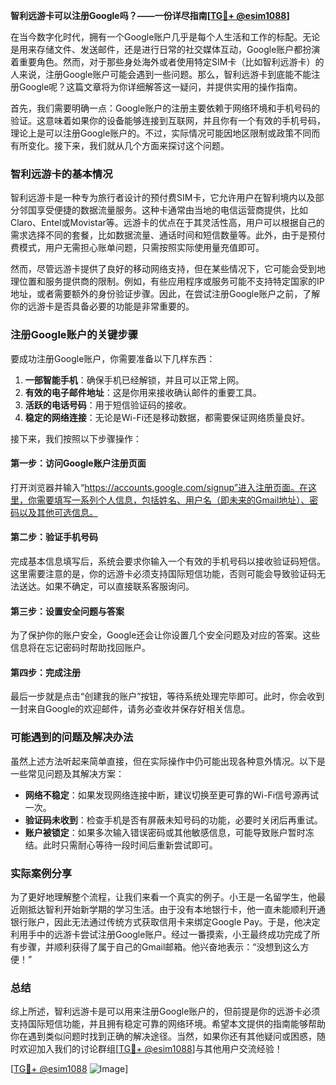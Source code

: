 **智利远游卡可以注册Google吗？——一份详尽指南[[TG💪+ @esim1088](https://t.me/s/esim1088)]**

在当今数字化时代，拥有一个Google账户几乎是每个人生活和工作的标配。无论是用来存储文件、发送邮件，还是进行日常的社交媒体互动，Google账户都扮演着重要角色。然而，对于那些身处海外或者使用特定SIM卡（比如智利远游卡）的人来说，注册Google账户可能会遇到一些问题。那么，智利远游卡到底能不能注册Google呢？这篇文章将为你详细解答这一疑问，并提供实用的操作指南。

首先，我们需要明确一点：Google账户的注册主要依赖于网络环境和手机号码的验证。这意味着如果你的设备能够连接到互联网，并且你有一个有效的手机号码，理论上是可以注册Google账户的。不过，实际情况可能因地区限制或政策不同而有所变化。接下来，我们就从几个方面来探讨这个问题。

### 智利远游卡的基本情况

智利远游卡是一种专为旅行者设计的预付费SIM卡，它允许用户在智利境内以及部分邻国享受便捷的数据流量服务。这种卡通常由当地的电信运营商提供，比如Claro、Entel或Movistar等。远游卡的优点在于其灵活性高，用户可以根据自己的需求选择不同的套餐，比如数据流量、通话时间和短信数量等。此外，由于是预付费模式，用户无需担心账单问题，只需按照实际使用量充值即可。

然而，尽管远游卡提供了良好的移动网络支持，但在某些情况下，它可能会受到地理位置和服务提供商的限制。例如，有些应用程序或服务可能不支持特定国家的IP地址，或者需要额外的身份验证步骤。因此，在尝试注册Google账户之前，了解你的远游卡是否具备必要的功能是非常重要的。

### 注册Google账户的关键步骤

要成功注册Google账户，你需要准备以下几样东西：

1. **一部智能手机**：确保手机已经解锁，并且可以正常上网。
2. **有效的电子邮件地址**：这是你用来接收确认邮件的重要工具。
3. **活跃的电话号码**：用于短信验证码的接收。
4. **稳定的网络连接**：无论是Wi-Fi还是移动数据，都需要保证网络质量良好。

接下来，我们按照以下步骤操作：

#### 第一步：访问Google账户注册页面
打开浏览器并输入“https://accounts.google.com/signup”进入注册页面。在这里，你需要填写一系列个人信息，包括姓名、用户名（即未来的Gmail地址）、密码以及其他可选信息。

#### 第二步：验证手机号码
完成基本信息填写后，系统会要求你输入一个有效的手机号码以接收验证码短信。这里需要注意的是，你的远游卡必须支持国际短信功能，否则可能会导致验证码无法送达。如果不确定，可以直接联系客服询问。

#### 第三步：设置安全问题与答案
为了保护你的账户安全，Google还会让你设置几个安全问题及对应的答案。这些信息将在忘记密码时帮助找回账户。

#### 第四步：完成注册
最后一步就是点击“创建我的账户”按钮，等待系统处理完毕即可。此时，你会收到一封来自Google的欢迎邮件，请务必查收并保存好相关信息。

### 可能遇到的问题及解决办法

虽然上述方法听起来简单直接，但在实际操作中仍可能出现各种意外情况。以下是一些常见问题及其解决方案：

- **网络不稳定**：如果发现网络连接中断，建议切换至更可靠的Wi-Fi信号源再试一次。
- **验证码未收到**：检查手机是否有屏蔽未知号码的功能，必要时关闭后再重试。
- **账户被锁定**：如果多次输入错误密码或其他敏感信息，可能导致账户暂时冻结。此时只需耐心等待一段时间后重新尝试即可。

### 实际案例分享

为了更好地理解整个流程，让我们来看一个真实的例子。小王是一名留学生，他最近刚抵达智利开始新学期的学习生活。由于没有本地银行卡，他一直未能顺利开通银行账户，因此无法通过传统方式获取信用卡来绑定Google Pay。于是，他决定利用手中的远游卡尝试注册Google账户。经过一番摸索，小王最终成功完成了所有步骤，并顺利获得了属于自己的Gmail邮箱。他兴奋地表示：“没想到这么方便！”

### 总结

综上所述，智利远游卡是可以用来注册Google账户的，但前提是你的远游卡必须支持国际短信功能，并且拥有稳定可靠的网络环境。希望本文提供的指南能够帮助你在遇到类似问题时找到正确的解决途径。当然，如果你还有其他疑问或困惑，随时欢迎加入我们的讨论群组[[TG💪+ @esim1088](https://t.me/s/esim1088)]与其他用户交流经验！

[[TG💪+ @esim1088](https://t.me/s/esim1088) ![Image](https://i.postimg.cc/4NQfJmqS/Snipaste-2025-05-13-00-14-12.png)]